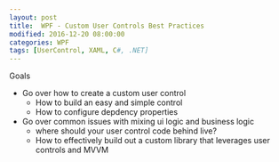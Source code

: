```yaml
---
layout: post
title:  WPF - Custom User Controls Best Practices
modified: 2016-12-20 08:00:00
categories: WPF
tags: [UserControl, XAML, C#, .NET]
---
```


Goals
- Go over how to create a custom user control
  - How to build an easy and simple control
  - How to configure depdency properties
- Go over common issues with mixing ui logic and business logic
  - where should your user control code behind live?
  - How to effectively build out a custom library that leverages user controls and MVVM


